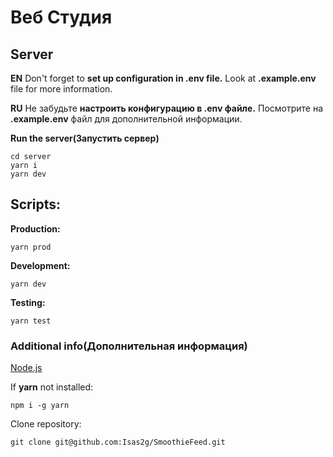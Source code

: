 # Веб Студия

## Server

**EN** Don't forget to **set up configuration in .env file.** Look at **.example.env** file for more information.

**RU** Не забудьте **настроить конфигурацию в .env файле.** Посмотрите на **.example.env** файл для дополнительной информации.

**Run the server(Запустить сервер)**

```
cd server
yarn i
yarn dev
```

## **Scripts:**

**Production:**
```
yarn prod
```

**Development:**
```
yarn dev
```

**Testing:**
```
yarn test
```

### Additional info(Дополнительная информация)
[Node.js](https://nodejs.org/en/download/)

If **yarn** not installed:
```
npm i -g yarn
```

Clone repository:
```
git clone git@github.com:Isas2g/SmoothieFeed.git
```

